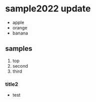 # sample2022 update

- apple
- orange
- banana

## samples

1. top
1. second
1. third

### title2

- test

